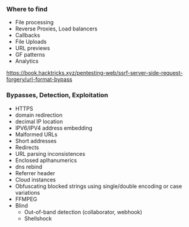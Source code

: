 ### Where to find
- File processing
- Reverse Proxies, Load balancers
- Callbacks
- File Uploads
- URL previews
- GF patterns
- Analytics

https://book.hacktricks.xyz/pentesting-web/ssrf-server-side-request-forgery/url-format-bypass

### Bypasses, Detection, Exploitation
- HTTPS
- domain redirection
- decimal IP location
- IPV6/IPV4 address embedding
- Malformed URLs
- Short addresses
- Redirects
- URL parsing inconsistences
- Enclosed aplhanumerics
- dns rebind
- Referrer header
- Cloud instances
- Obfuscating blocked strings using single/double encoding or case variations
- FFMPEG
- Blind
    - Out-of-band detection (collaborator, webhook)
    - Shellshock
